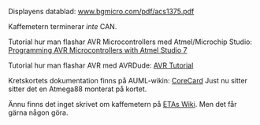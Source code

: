 Displayens datablad: www.bgmicro.com/pdf/acs1375.pdf

Kaffemetern terminerar _inte_ CAN.

Tutorial hur man flashar AVR Microcontrollers med Atmel/Microchip Studio: [Programming AVR Microcontrollers with Atmel Studio 7](https://unboxing-tomorrow.com/programming-atmel-microcontrollers-with-atmel-studio-7/)

Tutorial hur man flashar AVR med AVRDude: [AVR Tutorial](https://www.ladyada.net/learn/avr/avrdude.html)

Kretskortets dokumentation finns på AUML-wikin: [CoreCard](https://projekt.auml.se/homeautomation:hardware:avr:corecard) Just nu sitter sitter det en Atmega88 monterat på kortet.

Ännu finns det inget skrivet om kaffemetern på [ETAs Wiki](https://wiki.eta.chalmers.se/). Men det får gärna någon göra.